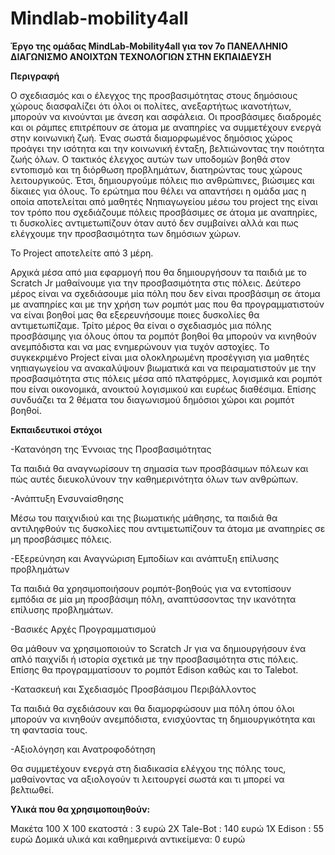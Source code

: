# Mindlab-mobility4all
**Έργο της ομάδας MindLab-Mobility4all για τον 7ο ΠΑΝΕΛΛΗΝΙΟ ΔΙΑΓΩΝΙΣΜΟ ΑΝΟΙΧΤΩΝ ΤΕΧΝΟΛΟΓΙΩΝ ΣΤΗΝ ΕΚΠΑΙΔΕΥΣΗ**


**Περιγραφή**

Ο σχεδιασμός και ο έλεγχος της προσβασιμότητας στους δημόσιους χώρους διασφαλίζει ότι όλοι οι πολίτες, ανεξαρτήτως ικανοτήτων, μπορούν να κινούνται με άνεση και ασφάλεια. Οι προσβάσιμες διαδρομές και οι ράμπες επιτρέπουν σε άτομα με αναπηρίες να συμμετέχουν ενεργά στην κοινωνική ζωή. Ένας σωστά διαμορφωμένος δημόσιος χώρος προάγει την ισότητα και την κοινωνική ένταξη, βελτιώνοντας την ποιότητα ζωής όλων. Ο τακτικός έλεγχος αυτών των υποδομών βοηθά στον εντοπισμό και τη διόρθωση προβλημάτων, διατηρώντας τους χώρους λειτουργικούς. Έτσι, δημιουργούμε πόλεις πιο ανθρώπινες, βιώσιμες και δίκαιες για όλους. Το ερώτημα που θέλει να απαντήσει η ομάδα μας η οποία αποτελείται από μαθητές Νηπιαγωγείου μέσω του project της είναι τον τρόπο που σχεδιάζουμε πόλεις προσβάσιμες σε άτομα με αναπηρίες, τι δυσκολίες αντιμετωπίζουν όταν αυτό δεν συμβαίνει αλλά και πως ελέγχουμε την προσβασιμότητα των δημόσιων χώρων.


Το Project αποτελείτε από 3 μέρη.

Αρχικά μέσα από μια εφαρμογή που θα δημιουργήσουν τα παιδιά με το Scratch Jr μαθαίνουμε για την προσβασιμότητα στις πόλεις.
Δεύτερο μέρος είναι να σχεδιάσουμε μία πόλη που δεν είναι προσβάσιμη σε άτομα με αναπηρίες και με την χρήση των ρομπότ μας που θα προγραμματιστούν να είναι βοηθοί μας θα εξερευνήσουμε ποιες δυσκολίες θα αντιμετωπίζαμε. 
Τρίτο μέρος θα είναι ο σχεδιασμός μια πόλης προσβάσιμης για όλους όπου τα ρομπότ βοηθοί θα μπορούν να κινηθούν ανεμπόδιστα και να μας ενημερώνουν για τυχόν αστοχίες.
Το συγκεκριμένο Project είναι μια ολοκληρωμένη προσέγγιση για μαθητές νηπιαγωγείου να ανακαλύψουν βιωματικά και να πειραματιστούν με την προσβασιμότητα στις πόλεις μέσα από πλατφόρμες, λογισμικά και ρομπότ που είναι οικονομικά, ανοικτού λογισμικού και ευρέως διαθέσιμα. 
Επίσης συνδυάζει τα 2 θέματα του διαγωνισμού δημόσιοι χώροι και ρομπότ βοηθοί. 

**Εκπαιδευτικοί στόχοι**

-Κατανόηση της Έννοιας της Προσβασιμότητας

Τα παιδιά θα αναγνωρίσουν τη σημασία των προσβάσιμων πόλεων και πώς αυτές διευκολύνουν την καθημερινότητα όλων των ανθρώπων.


-Ανάπτυξη Ενσυναίσθησης

Μέσω του παιχνιδιού και της βιωματικής μάθησης, τα παιδιά θα αντιληφθούν τις δυσκολίες που αντιμετωπίζουν τα άτομα με αναπηρίες σε μη προσβάσιμες πόλεις.


-Εξερεύνηση και Αναγνώριση Εμποδίων και ανάπτυξη επίλυσης προβλημάτων

Τα παιδιά θα χρησιμοποιήσουν ρομπότ-βοηθούς για να εντοπίσουν εμπόδια σε μία μη προσβάσιμη πόλη, αναπτύσσοντας την ικανότητα επίλυσης προβλημάτων.


-Βασικές Αρχές Προγραμματισμού

Θα μάθουν να χρησιμοποιούν το Scratch Jr για να δημιουργήσουν ένα απλό παιχνίδι ή ιστορία σχετικά με την προσβασιμότητα στις πόλεις. Επίσης θα προγραμματίσουν το ρομπότ Edison καθώς και το Talebot.


-Κατασκευή και Σχεδιασμός Προσβάσιμου Περιβάλλοντος

Τα παιδιά θα σχεδιάσουν και θα διαμορφώσουν μια πόλη όπου όλοι μπορούν να κινηθούν ανεμπόδιστα, ενισχύοντας τη δημιουργικότητα και τη φαντασία τους.


-Αξιολόγηση και Ανατροφοδότηση

Θα συμμετέχουν ενεργά στη διαδικασία ελέγχου της πόλης τους, μαθαίνοντας να αξιολογούν τι λειτουργεί σωστά και τι μπορεί να βελτιωθεί.


**Υλικά που θα χρησιμοποιηθούν:**

Μακέτα 100 Χ 100 εκατοστά : 3 ευρώ
2X Tale-Bot : 140 ευρώ
1Χ Edison : 55 ευρώ
Δομικά υλικά και καθημερινά αντικείμενα: 0 ευρώ

